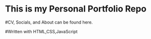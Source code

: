 # This is my Personal Portfolio Repo

#CV, Socials, and About can be found here.



#Written with HTML,CSS,JavaScript

